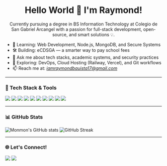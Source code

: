 <h1 align="center">Hello World 👋 I'm Raymond!</h1>

<p align="center">
Currently pursuing a degree in BS Information Technology at Colegio de San Gabriel Arcangel with a passion for full-stack development, open-source, and smart solutions 💡.
</p>

- 🌱 Learning: Web Development, Node.js, MongoDB, and Secure Systems  
- 🛠️ Building: eCDSGA — a smarter way to pay school fees  
- 💬 Ask me about tech stacks, academic systems, and security practices  
- 🧠 Exploring: DevOps, Cloud Hosting (Railway, Vercel), and Git workflows  
- 📫 Reach me at: *iamraymondbauista17@gmail.com*

---

### 🧰 Tech Stack & Tools

<p align="left">
  <img src="https://img.shields.io/badge/HTML-E34F26?style=for-the-badge&logo=html5&logoColor=white"/>
  <img src="https://img.shields.io/badge/CSS-1572B6?style=for-the-badge&logo=css3&logoColor=white"/>
  <img src="https://img.shields.io/badge/JavaScript-F7DF1E?style=for-the-badge&logo=javascript&logoColor=black"/>
  <img src="https://img.shields.io/badge/Node.js-339933?style=for-the-badge&logo=nodedotjs&logoColor=white"/>
  <img src="https://img.shields.io/badge/Express.js-000000?style=for-the-badge&logo=express&logoColor=white"/>
  <img src="https://img.shields.io/badge/MongoDB-47A248?style=for-the-badge&logo=mongodb&logoColor=white"/>
  <img src="https://img.shields.io/badge/Git-F05032?style=for-the-badge&logo=git&logoColor=white"/>
  <img src="https://img.shields.io/badge/Railway-0B0D0E?style=for-the-badge&logo=railway&logoColor=white"/>
  <img src="https://img.shields.io/badge/VS_Code-007ACC?style=for-the-badge&logo=visual-studio-code&logoColor=white"/>
  <img src="https://img.shields.io/badge/Vercel-000000?style=for-the-badge&logo=vercel&logoColor=white"/>
</p>

---

### 📊 GitHub Stats

<p align="left">
  <img src="https://github-readme-stats.vercel.app/api?username=httpsray&show_icons=true&theme=radical" alt="Monmon's GitHub stats"/>
  <img src="https://github-readme-streak-stats.herokuapp.com?user=httpsray&theme=radical" alt="GitHub Streak"/>
</p>

---

### 🌐 Let's Connect!

<p align="left">
  <a href="https://www.linkedin.com/in/raymond-bautista-4378b4372/"><img src="https://img.shields.io/badge/LinkedIn-blue?style=for-the-badge&logo=linkedin&logoColor=white" /></a>
  <a href="mailto:iamraymondbautista17@gmail.com"><img src="https://img.shields.io/badge/Gmail-D14836?style=for-the-badge&logo=gmail&logoColor=white" /></a>
</p>
